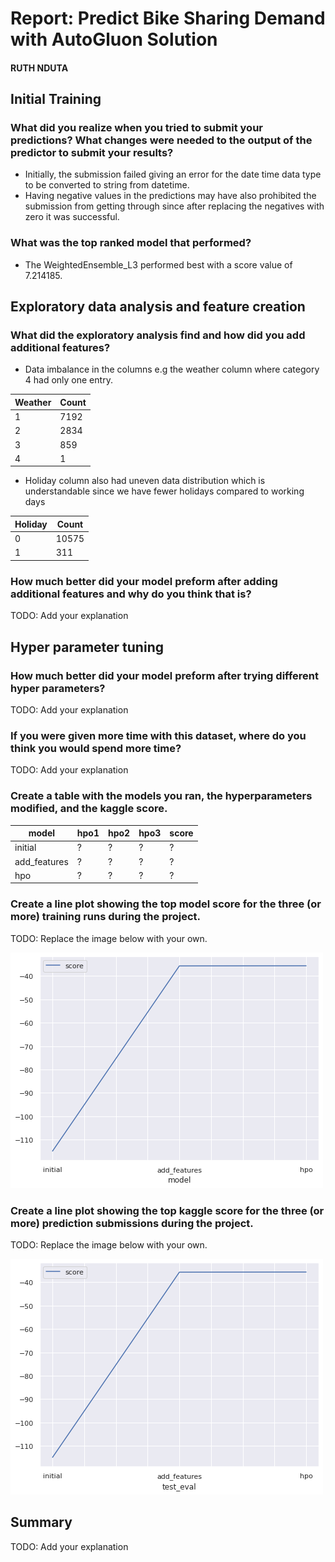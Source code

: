 # Report: Predict Bike Sharing Demand with AutoGluon Solution
#### RUTH NDUTA

## Initial Training
### What did you realize when you tried to submit your predictions? What changes were needed to the output of the predictor to submit your results?
- Initially, the submission failed giving an error for the date time data type to be converted to string from datetime.
- Having negative values in the predictions may have also prohibited the submission from getting through since after replacing the negatives with zero it was successful.

### What was the top ranked model that performed?
- The WeightedEnsemble_L3 performed best with a score value of 7.214185.

## Exploratory data analysis and feature creation
### What did the exploratory analysis find and how did you add additional features?
- Data imbalance in the columns e.g the weather column where category 4 had only one entry.

| Weather | Count |
|---------|-------|
| 1       | 7192  |
| 2       | 2834  |
| 3       | 859   |
| 4       | 1     |

- Holiday column also had uneven data distribution which is understandable since we have fewer holidays compared to working days

| Holiday | Count |
|---------|-------|
| 0       | 10575 |
| 1       | 311   |

### How much better did your model preform after adding additional features and why do you think that is?
TODO: Add your explanation

## Hyper parameter tuning
### How much better did your model preform after trying different hyper parameters?
TODO: Add your explanation

### If you were given more time with this dataset, where do you think you would spend more time?
TODO: Add your explanation

### Create a table with the models you ran, the hyperparameters modified, and the kaggle score.
|model|hpo1|hpo2|hpo3|score|
|--|--|--|--|--|
|initial|?|?|?|?|
|add_features|?|?|?|?|
|hpo|?|?|?|?|

### Create a line plot showing the top model score for the three (or more) training runs during the project.

TODO: Replace the image below with your own.

![model_train_score.png](img/model_train_score.png)

### Create a line plot showing the top kaggle score for the three (or more) prediction submissions during the project.

TODO: Replace the image below with your own.

![model_test_score.png](img/model_test_score.png)

## Summary
TODO: Add your explanation
